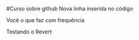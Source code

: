 #Curso sobre github
Nova linha inserida no código

Você o que faz com frequência

Testando o Revert
